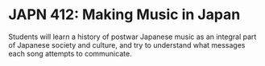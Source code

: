 # JAPN 412: Making Music in Japan

Students will learn a history of postwar Japanese music as an integral part of Japanese society and culture, and try to understand what messages each song attempts to communicate.